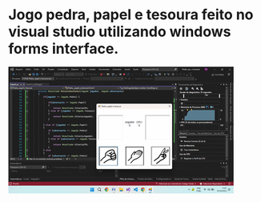 # Jogo pedra, papel e tesoura feito no visual studio utilizando windows forms interface.

![Imagem](https://github.com/tchio1991/Pedra-papel-e-tesoura/blob/master/Imagens%20do%20jogo/imagem.gif)